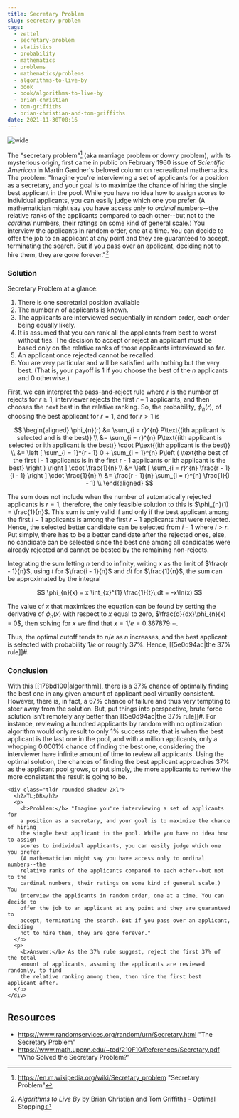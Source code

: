```yaml
---
title: Secretary Problem
slug: secretary-problem
tags:
  - zettel
  - secretary-problem
  - statistics
  - probability
  - mathematics
  - problems
  - mathematics/problems
  - algorithms-to-live-by
  - book
  - book/algorithms-to-live-by
  - brian-christian
  - tom-griffiths
  - brian-christian-and-tom-griffiths
date: 2021-11-30T08:16
---
```



![wide](https://upload.wikimedia.org/wikipedia/commons/thumb/c/c4/Secretary_problem_graphs.svg/1280px-Secretary_problem_graphs.svg.png "Image from Wikimedia Commons (cc)")

The "secretary problem"[^1] (aka marriage problem or dowry problem), with its
mysterious origin, first came in public on February 1960 issue of _Scientific
American_ in Martin Gardner's beloved column on recreational mathematics. The
problem: "Imagine you're interviewing a set of applicants for a position as
a secretary, and your goal is to maximize the chance of hiring the single best
applicant in the pool. While you have no idea how to assign scores to individual
applicants, you can easily judge which one you prefer. (A mathematician might
say you have access only to _ordinal_ numbers--the relative ranks of the
applicants compared to each other--but not to the _cardinal_ numbers, their
ratings on some kind of general scale.) You interview the applicants in random
order, one at a time. You can decide to offer the job to an applicant at any
point and they are guaranteed to accept, terminating the search. But if you pass
over an applicant, deciding not to hire them, they are gone forever."[^2]


### Solution

Secretary Problem at a glance:

1. There is one secretarial position available
2. The number $n$ of applicants is known.
3. The applicants are interviewed sequentially in random order, each order being
   equally likely.
4. It is assumed that you can rank all the applicants from best to worst without
   ties. The decision to accept or reject an applicant must be based only on the
   relative ranks of those applicants interviewed so far.
5. An applicant once rejected cannot be recalled.
6. You are very particular and will be satisfied with nothing but the very best.
   (That is, your payoff is 1 if you choose the best of the $n$ applicants and
   0 otherwise.)

First, we can interpret the pass-and-reject rule where $r$ is the number of
rejects for $r \ge 1$, interviewer rejects the first $r - 1$ applicants, and
then chooses the next best in the relative ranking. So, the probability,
$\phi_{n}(r)$, of choosing the best applicant for $r = 1$, and for $r > 1$ is

$$
\begin{aligned}
   \phi_{n}(r) &= \sum_{i = r}^{n} P\text{(ith applicant is selected and is the best)} \\
   &= \sum_{i = r}^{n} P\text{(ith applicant is selected or ith applicant is the best)} \cdot P\text{(ith applicant is the best)} \\
   &= \left [ \sum_{i = 1}^{r - 1} 0 + \sum_{i = 1}^{n} P\left ( \text{the best of the first i - 1 applicants is in the first r - 1 applicants or ith applicant is the best} \right ) \right ] \cdot \frac{1}{n} \\
   &= \left [ \sum_{i = r}^{n} \frac{r - 1}{i - 1} \right ] \cdot \frac{1}{n} \\
   &= \frac{r - 1}{n} \sum_{i = r}^{n} \frac{1}{i - 1} \\
\end{aligned}
$$

The sum does not include when the number of automatically rejected applicants is
$r = 1$, therefore, the only feasible solution to this is $\phi_{n}(1)
= \frac{1}{n}$. This sum is only valid if and only if the best applicant among
the first $i - 1$ applicants is among the first $r - 1$ applicants that were
rejected. Hence, the selected better candidate can be selected from $i - 1$
where $i > r$. Put simply, there has to be a better candidate after the rejected
ones, else, no candidate can be selected since the best one among all candidates
were already rejected and cannot be bested by the remaining non-rejects.

Integrating the sum letting $n$ tend to infinity, writing $x$ as the limit of
$\frac{r - 1}{n}$, using $t$ for $\frac{i - 1}{n}$ and $dt$ for $\frac{1}{n}$,
the sum can be approximated by the integral

$$
\phi_{n}(x) = x \int_{x}^{1} \frac{1}{t}\;dt = -x\ln(x)
$$

The value of $x$ that maximizes the equation can be found by setting the
derivative of $\phi_{n}(x)$ with respect to $x$ equal to zero,
$\frac{d}{dx}\phi_{n}(x) = 0$, then solving for $x$ we find that $x = 1/e
= 0.367879 \cdots$.

Thus, the optimal cutoff tends to $n/e$ as $n$ increases, and the best applicant
is selected with probability $1/e$ or roughly 37%. Hence,
[[5e0d94ac|the 37% rule]]#.

### Conclusion

With this [[178bd100|algorithm]], there is a 37% chance of optimally finding the
best one in any given amount of applicant pool virtually consistent. However,
there is, in fact, a 67% chance of failure and thus very tempting to steer away
from the solution. But, put things into perspective, brute force solution isn't
remotely any better than [[5e0d94ac|the 37% rule]]#. For instance, reviewing
a hundred applicants by random with no optimization algorithm would only result
to only 1% success rate, that is when the best applicant is the last one in the
pool, and with a million applicants, only a whopping 0.0001% chance of finding
the best one, considering the interviewer have infinite amount of time to review
all applicants. Using the optimal solution, the chances of finding the best
applicant approaches 37% as the applicant pool grows, or put simply, the more
applicants to review the more consistent the result is going to be.


``` {=html}
<div class="tldr rounded shadow-2xl">
  <h2>TL;DR</h2>
  <p>
    <b>Problem:</b> "Imagine you're interviewing a set of applicants for
    a position as a secretary, and your goal is to maximize the chance of hiring
    the single best applicant in the pool. While you have no idea how to assign
    scores to individual applicants, you can easily judge which one you prefer.
    (A mathematician might say you have access only to ordinal numbers--the
    relative ranks of the applicants compared to each other--but not to the
    cardinal numbers, their ratings on some kind of general scale.) You
    interview the applicants in random order, one at a time. You can decide to
    offer the job to an applicant at any point and they are guaranteed to
    accept, terminating the search. But if you pass over an applicant, deciding
    not to hire them, they are gone forever."
  </p>
  <p>
    <b>Answer:</b> As the 37% rule suggest, reject the first 37% of the total
    amount of applicants, assuming the applicants are reviewed randomly, to find
    the relative ranking among them, then hire the first best applicant after.
  </p>
</div>
```


## Resources

- https://www.randomservices.org/random/urn/Secretary.html "The Secretary Problem"
- https://www.math.upenn.edu/~ted/210F10/References/Secretary.pdf "Who Solved the Secretary Problem?"


[^1]: https://en.m.wikipedia.org/wiki/Secretary_problem "Secretary Problem"
[^2]: _Algorithms to Live By_ by Brian Christian and Tom Griffiths - Optimal Stopping
